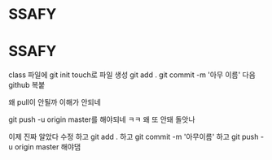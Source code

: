 # SSAFY
# SSAFY

class 파일에 git init
touch로 파일 생성
git add . 
git commit -m '아무 이름'
다음 github 복붙

왜 pull이 안될까 이해가 안되네

git push -u origin master를 해야되네 ㅋㅋ
왜 또 안돼 돌앗나

이제 진짜 알았다
수정 하고
 git add . 하고
 git commit -m '아무이름' 하고
 git push -u origin master 해야댐
 
